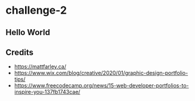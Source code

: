 # challenge-2

## Hello World


## Credits
* https://mattfarley.ca/
* https://www.wix.com/blog/creative/2020/01/graphic-design-portfolio-tips/
* https://www.freecodecamp.org/news/15-web-developer-portfolios-to-inspire-you-137fb1743cae/
